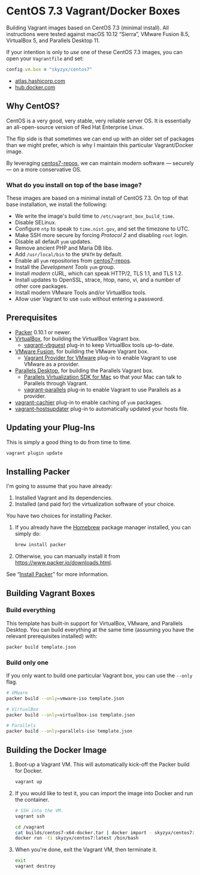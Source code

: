 # CentOS 7.3 Vagrant/Docker Boxes

Building Vagrant images based on CentOS 7.3 (minimal install). All instructions were tested against macOS 10.12 “Sierra”, VMware Fusion 8.5, VirtualBox 5, and Parallels Desktop 11.

If your intention is only to _use_ one of these CentOS 7.3 images, you can open your `Vagrantfile` and set:

```ruby
config.vm.box = "skyzyx/centos7"
```

* [atlas.hashicorp.com](https://atlas.hashicorp.com/skyzyx/boxes/centos7/)
* [hub.docker.com](https://hub.docker.com/r/skyzyx/centos7/)

## Why CentOS?

CentOS is a very good, very stable, very reliable server OS. It is essentially an all-open-source version of Red Hat Enterprise Linux.

The flip side is that sometimes we can end up with an older set of packages than we might prefer, which is why I maintain this particular Vagrant/Docker image.

By leveraging [centos7-repos], we can maintain modern software — securely — on a more conservative OS.

### What do you install on top of the base image?

These images are based on a minimal install of CentOS 7.3. On top of that base installation, we install the following:

* We write the image's build time to `/etc/vagrant_box_build_time`.
* Disable SELinux.
* Configure `ntp` to speak to `time.nist.gov`, and set the timezone to UTC.
* Make SSH more secure by forcing _Protocol 2_ and disabling `root` login.
* Disable all default `yum` updates.
* Remove ancient PHP and Maria DB libs.
* Add `/usr/local/bin` to the `$PATH` by default.
* Enable all `yum` repositories from [centos7-repos].
* Install the _Development Tools_ `yum` group.
* Install _modern_ cURL, which can speak HTTP/2, TLS 1.1, and TLS 1.2.
* Install updates to OpenSSL, strace, htop, nano, vi, and a number of other core packages.
* Install modern VMware Tools and/or VirtualBox tools.
* Allow user Vagrant to use `sudo` without entering a password.

## Prerequisites

* [Packer](https://www.packer.io/downloads.html) 0.10.1 or newer.
* [VirtualBox](https://www.virtualbox.org/wiki/Downloads), for building the VirtualBox Vagrant box.
    * [vagrant-vbguest](https://github.com/dotless-de/vagrant-vbguest) plug-in to keep VirtualBox tools up-to-date.
* [VMware Fusion](http://www.vmware.com/products/fusion), for building the VMware Vagrant box.
    * [Vagrant Provider for VMware](https://www.vagrantup.com/docs/vmware/installation.html) plug-in to enable Vagrant to use VMware as a provider.
* [Parallels Desktop](http://www.parallels.com/products/desktop/download/), for building the Parallels Vagrant box.
    * [Parallels Virtualization SDK for Mac](http://www.parallels.com/download/pvsdk/) so that your Mac can talk to Parallels through Vagrant.
    * [vagrant-parallels](http://parallels.github.io/vagrant-parallels/) plug-in to enable Vagrant to use Parallels as a provider.
* [vagrant-cachier](http://fgrehm.viewdocs.io/vagrant-cachier/) plug-in to enable caching of `yum` packages.
* [vagrant-hostsupdater](https://github.com/cogitatio/vagrant-hostsupdater) plug-in to automatically updated your hosts file.

## Updating your Plug-Ins

This is simply a good thing to do from time to time.

```bash
vagrant plugin update
```

## Installing Packer

I'm going to assume that you have already:

1. Installed Vagrant and its dependencies.
1. Installed (and paid for) the virtualization software of your choice.

You have two choices for installing Packer.

1. If you already have the [Homebrew](http://brew.sh) package manager installed, you can simply do:

   ```bash
   brew install packer
   ```

1. Otherwise, you can manually install it from <https://www.packer.io/downloads.html>.

See “[Install Packer](https://www.packer.io/intro/getting-started/setup.html)” for more information.

## Building Vagrant Boxes

### Build everything

This template has built-in support for VirtualBox, VMware, and Parallels Desktop. You can build everything at the same time (assuming you have the relevant prerequisites installed) with:

```bash
packer build template.json
```

### Build only one

If you only want to build one particular Vagrant box, you can use the `--only` flag.

```bash
# VMware
packer build --only=vmware-iso template.json

# VirtualBox
packer build --only=virtualbox-iso template.json

# Parallels
packer build --only=parallels-iso template.json
```

## Building the Docker Image

1. Boot-up a Vagrant VM. This will automatically kick-off the Packer build for Docker.

   ```bash
   vagrant up
   ```

2. If you would like to test it, you can import the image into Docker and run the container.

   ```bash
   # SSH into the VM.
   vagrant ssh
   
   cd /vagrant
   cat builds/centos7-x64-docker.tar | docker import - skyzyx/centos7:latest
   docker run -ti skyzyx/centos7:latest /bin/bash
   ```

3. When you're done, exit the Vagrant VM, then terminate it.

   ```bash
   exit
   vagrant destroy
   ```

  [centos7-repos]: https://github.com/luckyrocketshipunderpants/centos7-repos
